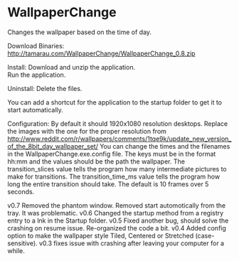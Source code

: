 WallpaperChange
===============

Changes the wallpaper based on the time of day.

Download Binaries: http://tamarau.com/WallpaperChange/WallpaperChange_0.8.zip

Install:
Download and unzip the application.  
Run the application.

Uninstall:
Delete the files.

You can add a shortcut for the application to the startup folder to get it to start automatically.


Configuration:
By default it should 1920x1080 resolution desktops. Replace the images with the one for the proper resolution from http://www.reddit.com/r/wallpapers/comments/1tqe9k/update_new_version_of_the_8bit_day_wallpaper_set/
You can change the times and the filenames in the WallpaperChange.exe.config file. The keys must be in the format hh:mm and the values should be the path the wallpaper.
The transition_slices value tells the program how many intermediate pictures to make for transitions. 
The transition_time_ms value tells the program how long the entire transition should take. 
The default is 10 frames over 5 seconds.

v0.7 Removed the phantom window.  Removed start automotically from the tray.  It was problematic.
v0.6 Changed the startup method from a registry entry to a lnk in the Startup folder.
v0.5 Fixed another bug, should solve the crashing on resume issue.  Re-organized the code a bit.
v0.4 Added config option to make the wallpaper style Tiled, Centered or Stretched (case-sensitive).
v0.3 fixes issue with crashing after leaving your computer for a while.
